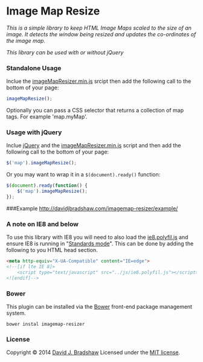 # Image Map Resize

*This is a simple library to keep HTML Image Maps scaled to the size of an image. It detects the window being resized and updates the co-ordinates of the image map.*

*This library can be used with or without jQuery*

### Standalone Usage

Inclue the [imageMapResizer.min.js](https://raw2.github.com/davidjbradshaw/imagemap-resizer/master/js/imageMapResizer.min.js) srcipt then add the following call to the bottom of your page:

```js
imageMapResize();
```

Optionally you can pass a CSS selector that returns a collection of map tags. For example 'map.myMap'.


### Usage with jQuery

Inclue [jQuery](http://jquery.com) and the [imageMapResizer.min.js](https://raw2.github.com/davidjbradshaw/imagemap-resizer/master/js/imageMapResizer.min.js) script and then add the following call to the bottom of your page:

```js
$('map').imageMapResize();
```

Or you may want to wrap it in a `$(document).ready()` function:

```js
$(document).ready(function() {
    $('map').imageMapResize();
});
```

###Example
http://davidjbradshaw.com/imagemap-resizer/example/

### A note on IE8 and below

To use this library with IE8 you will need to also load the [ie8.polyfil.js](https://raw2.github.com/davidjbradshaw/imagemap-resizer/master/js/ie8.polyfil.js) and ensure IE8 is running in "[Standards mode](http://en.wikipedia.org/wiki/Internet_Explorer_8#Standards_mode)". This can be done by adding the following to you HTML head section.

```html
<meta http-equiv="X-UA-Compatible" content="IE=edge">
<!--[if lte IE 8]>
	<script type="text/javascript" src="../js/ie8.polyfil.js"></script>
<![endif]-->
```

### Bower

This plugin can be installed via the [Bower](http://bower.io) front-end package management system.

    bower instal imagemap-resizer

### License
Copyright &copy; 2014 [David J. Bradshaw](https://github.com/davidjbradshaw)
Licensed under the [MIT license](http://opensource.org/licenses/MIT).